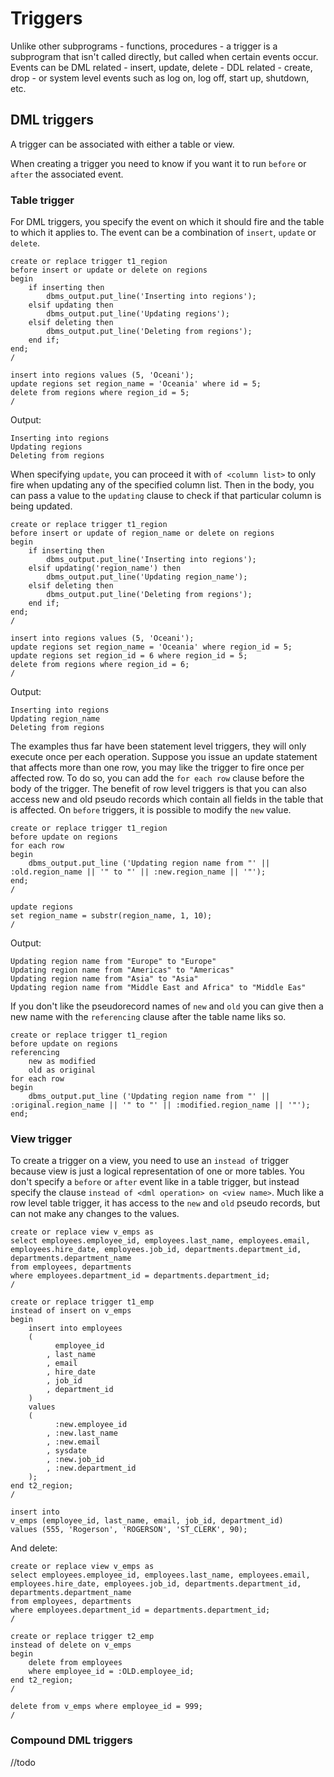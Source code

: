 # Triggers

Unlike other subprograms - functions, procedures - a trigger is a subprogram that isn't called directly, but called when certain events occur. Events can be DML related - insert, update, delete - DDL related - create, drop - or system level events such as log on, log off, start up, shutdown, etc.

## DML triggers

A trigger can be associated with either a table or view.

When creating a trigger you need to know if you want it to run `before` or `after` the associated event.

### Table trigger

For DML triggers, you specify the event on which it should fire and the table to which it applies to. The event can be a combination of `insert`, `update` or `delete`.

```
create or replace trigger t1_region
before insert or update or delete on regions
begin
    if inserting then
        dbms_output.put_line('Inserting into regions');
    elsif updating then
        dbms_output.put_line('Updating regions');
    elsif deleting then
        dbms_output.put_line('Deleting from regions');
    end if;
end;
/

insert into regions values (5, 'Oceani');
update regions set region_name = 'Oceania' where id = 5;
delete from regions where region_id = 5;
/
```
Output:
```
Inserting into regions
Updating regions
Deleting from regions
```

When specifying `update`, you can proceed it with `of <column list>` to only fire when updating any of the specified column list. Then in the body, you can pass a value to the `updating` clause to check if that particular column is being updated.

```plsql
create or replace trigger t1_region
before insert or update of region_name or delete on regions
begin
    if inserting then
        dbms_output.put_line('Inserting into regions');
    elsif updating('region_name') then
        dbms_output.put_line('Updating region_name');
    elsif deleting then
        dbms_output.put_line('Deleting from regions');
    end if;
end;
/

insert into regions values (5, 'Oceani');
update regions set region_name = 'Oceania' where region_id = 5;
update regions set region_id = 6 where region_id = 5;
delete from regions where region_id = 6;
/
```

Output:
```
Inserting into regions
Updating region_name
Deleting from regions
```

The examples thus far have been statement level triggers, they will only execute once per each operation. Suppose you issue an update statement that affects more than one row, you may like the trigger to fire once per affected row. To do so, you can add the `for each row` clause before the body of the trigger. The benefit of row level triggers is that you can also access new and old pseudo records which contain all fields in the table that is affected. On `before` triggers, it is possible to modify the `new` value.

```plsql
create or replace trigger t1_region
before update on regions
for each row
begin
    dbms_output.put_line ('Updating region name from "' || :old.region_name || '" to "' || :new.region_name || '"');
end;
/

update regions
set region_name = substr(region_name, 1, 10);
/
```

Output:
```
Updating region name from "Europe" to "Europe"
Updating region name from "Americas" to "Americas"
Updating region name from "Asia" to "Asia"
Updating region name from "Middle East and Africa" to "Middle Eas"
```

If you don't like the pseudorecord names of `new` and `old` you can give then a new name with the `referencing` clause after the table name liks so.

```plsql
create or replace trigger t1_region
before update on regions
referencing
    new as modified
    old as original
for each row
begin
    dbms_output.put_line ('Updating region name from "' || :original.region_name || '" to "' || :modified.region_name || '"');
end;
```

### View trigger

To create a trigger on a view, you need to use an `instead of` trigger because view is just a logical representation of one or more tables. You don't specify a `before` or `after` event like in a table trigger, but instead specify the clause `instead of <dml operation> on <view name>`. Much like a row level table trigger, it has access to the `new` and `old` pseudo records, but can not make any changes to the values.

```plsql
create or replace view v_emps as
select employees.employee_id, employees.last_name, employees.email, employees.hire_date, employees.job_id, departments.department_id, departments.department_name
from employees, departments
where employees.department_id = departments.department_id;
/

create or replace trigger t1_emp
instead of insert on v_emps
begin
    insert into employees
    (
          employee_id
        , last_name
        , email
        , hire_date
        , job_id
        , department_id
    )
    values
    (
          :new.employee_id
        , :new.last_name
        , :new.email
        , sysdate
        , :new.job_id
        , :new.department_id
    );
end t2_region;
/

insert into
v_emps (employee_id, last_name, email, job_id, department_id)
values (555, 'Rogerson', 'ROGERSON', 'ST_CLERK', 90);
```

And delete:

```plsql
create or replace view v_emps as
select employees.employee_id, employees.last_name, employees.email, employees.hire_date, employees.job_id, departments.department_id, departments.department_name
from employees, departments
where employees.department_id = departments.department_id;
/

create or replace trigger t2_emp
instead of delete on v_emps
begin
    delete from employees
    where employee_id = :OLD.employee_id;
end t2_region;
/

delete from v_emps where employee_id = 999;
/
```


### Compound DML triggers

//todo
